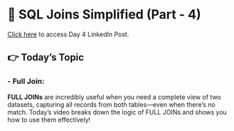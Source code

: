 # 🧩 SQL Joins Simplified (Part - 4)

[Click here]() to access Day 4 LinkedIn Post.

## 👉 Today’s Topic 

### - Full Join:
**FULL JOINs** are incredibly useful when you need a complete view of two datasets, capturing all records from both tables—even when there’s no match. Today’s video breaks down the logic of FULL JOINs and shows you how to use them effectively! 
